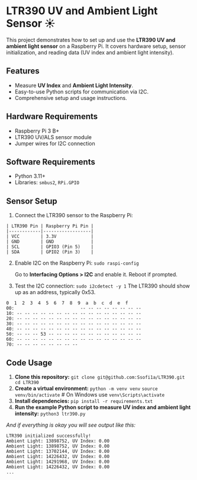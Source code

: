 # LTR390 UV and Ambient Light Sensor ☀️

This project demonstrates how to set up and use the **LTR390 UV and ambient light sensor** on a Raspberry Pi. It covers hardware setup, sensor initialization, and reading data (UV index and ambient light intensity).

## Features
- Measure **UV Index** and **Ambient Light Intensity**.
- Easy-to-use Python scripts for communication via I2C.
- Comprehensive setup and usage instructions.

## Hardware Requirements
- Raspberry Pi 3 B+
- LTR390 UV/ALS sensor module
- Jumper wires for I2C connection

## Software Requirements
- Python 3.11+
- Libraries: `smbus2`, `RPi.GPIO`

## Sensor Setup
1. Connect the LTR390 sensor to the Raspberry Pi:
```
| LTR390 Pin | Raspberry Pi Pin |
|------------|------------------|
| VCC        | 3.3V             |
| GND        | GND              |
| SCL        | GPIO3 (Pin 5)    |
| SDA        | GPIO2 (Pin 3)    |
```
2. Enable I2C on the Raspberry Pi:
    `sudo raspi-config`
  
    Go to **Interfacing Options > I2C** and enable it.
    Reboot if prompted.

3. Test the I2C connection:
  `sudo i2cdetect -y 1`
  The LTR390 should show up as an address, typically 0x53.
  ```        
0  1  2  3  4  5  6  7  8  9  a  b  c  d  e  f
00:                         -- -- -- -- -- -- -- -- 
10: -- -- -- -- -- -- -- -- -- -- -- -- -- -- -- -- 
20: -- -- -- -- -- -- -- -- -- -- -- -- -- -- -- -- 
30: -- -- -- -- -- -- -- -- -- -- -- -- -- -- -- -- 
40: -- -- -- -- -- -- -- -- -- -- -- -- -- -- -- -- 
50: -- -- -- 53 -- -- -- -- -- -- -- -- -- -- -- -- 
60: -- -- -- -- -- -- -- -- -- -- -- -- -- -- -- -- 
70: -- -- -- -- -- -- -- --                         
  ```
## Code Usage
1. **Clone this repository:** 
    `git clone git@github.com:Ssofi1a/LTR390.git
    cd LTR390`
2. **Create a virtual environment:**
   `python -m venv venv`
   `source venv/bin/activate`  # On Windows use `venv\Scripts\activate`
3. **Install dependencies:**
   `pip install -r requirements.txt`
4. **Run the example Python script to measure UV index and ambient light intensity:**
  `python3 ltr390.py`

*And if everything is okay you will see output like this:* 
```
LTR390 initialized successfully!
Ambient Light: 13898752, UV Index: 0.00
Ambient Light: 13898752, UV Index: 0.00
Ambient Light: 13702144, UV Index: 0.00
Ambient Light: 14226432, UV Index: 0.00
Ambient Light: 14291968, UV Index: 0.00
Ambient Light: 14226432, UV Index: 0.00
...
```
